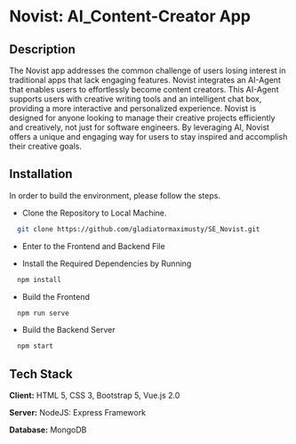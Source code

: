 # Novist: AI_Content-Creator App

## Description

The Novist app addresses the common challenge of users losing interest in traditional apps that lack engaging features. Novist integrates an AI-Agent that enables users to effortlessly become content creators. This AI-Agent supports users with creative writing tools and an intelligent chat box, providing a more interactive and personalized experience. Novist is designed for anyone looking to manage their creative projects efficiently and creatively, not just for software engineers. By leveraging AI, Novist offers a unique and engaging way for users to stay inspired and accomplish their creative goals.

## Installation

In order to build the environment, please follow the steps.

- Clone the Repository to Local Machine.

```bash
  git clone https://github.com/gladiatormaximusty/SE_Novist.git
```

- Enter to the Frontend and Backend File

- Install the Required Dependencies by Running
```bash
  npm install
```

- Build the Frontend
```bash
  npm run serve
```

- Build the Backend Server
```bash
  npm start
```


## Tech Stack

**Client:** HTML 5, CSS 3, Bootstrap 5, Vue.js 2.0

**Server:** NodeJS: Express Framework

**Database:** MongoDB
